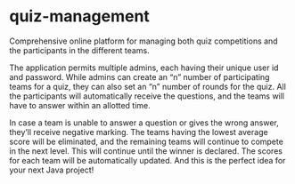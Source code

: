 # quiz-management
Comprehensive online platform for managing both quiz competitions and the participants in the different teams.

The application permits multiple admins, each having their unique user id and password. While admins can create an “n” number of participating teams for a quiz, they can also set an “n” number of rounds for the quiz. All the participants will automatically receive the questions, and the teams will have to answer within an allotted time.

In case a team is unable to answer a question or gives the wrong answer, they’ll receive negative marking. The teams having the lowest average score will be eliminated, and the remaining teams will continue to compete in the next level. This will continue until the winner is declared. The scores for each team will be automatically updated. And this is the perfect idea for your next Java project!
